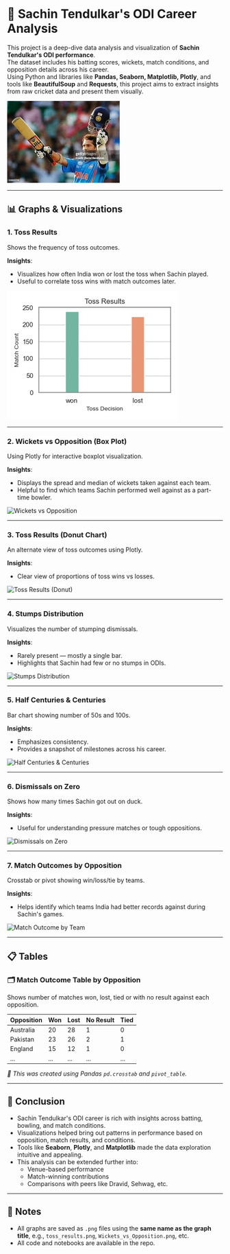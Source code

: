 # 🏏 Sachin Tendulkar's ODI Career Analysis

This project is a deep-dive data analysis and visualization of **Sachin Tendulkar's ODI performance**.  
The dataset includes his batting scores, wickets, match conditions, and opposition details across his career.  
Using Python and libraries like **Pandas, Seaborn, Matplotlib, Plotly**, and tools like **BeautifulSoup** and **Requests**, this project aims to extract insights from raw cricket data and present them visually.

![](Images/Sachin_Tendulkar.jpg)

---

## 📊 Graphs & Visualizations

### 1. Toss Results

Shows the frequency of toss outcomes.

**Insights**:
- Visualizes how often India won or lost the toss when Sachin played.
- Useful to correlate toss wins with match outcomes later.

![](Images/Toss_Results.png)

---

### 2. Wickets vs Opposition (Box Plot)

Using Plotly for interactive boxplot visualization.

**Insights**:
- Displays the spread and median of wickets taken against each team.
- Helpful to find which teams Sachin performed well against as a part-time bowler.

![Wickets vs Opposition](Wickets_vs_Opposition.png)

---

### 3. Toss Results (Donut Chart)

An alternate view of toss outcomes using Plotly.

**Insights**:
- Clear view of proportions of toss wins vs losses.

![Toss Results (Donut)](Toss_Results_(Donut_Chart).png)

---

### 4. Stumps Distribution

Visualizes the number of stumping dismissals.

**Insights**:
- Rarely present — mostly a single bar.
- Highlights that Sachin had few or no stumps in ODIs.

![Stumps Distribution](Stumps_Distribution.png)

---

### 5. Half Centuries & Centuries

Bar chart showing number of 50s and 100s.

**Insights**:
- Emphasizes consistency.
- Provides a snapshot of milestones across his career.

![Half Centuries & Centuries](Half_Centuries_and_Centuries.png)

---

### 6. Dismissals on Zero

Shows how many times Sachin got out on duck.

**Insights**:
- Useful for understanding pressure matches or tough oppositions.

![Dismissals on Zero](Dismissals_on_Zero.png)

---

### 7. Match Outcomes by Opposition

Crosstab or pivot showing win/loss/tie by teams.

**Insights**:
- Helps identify which teams India had better records against during Sachin's games.

![Match Outcome by Team](Match_Outcome_by_Team.png)

---

## 📋 Tables

### 🗂 Match Outcome Table by Opposition

Shows number of matches won, lost, tied or with no result against each opposition.

| Opposition | Won | Lost | No Result | Tied |
|------------|-----|------|-----------|------|
| Australia  | 20  | 28   | 1         | 0    |
| Pakistan   | 23  | 26   | 2         | 1    |
| England    | 15  | 12   | 1         | 0    |
| ...        | ... | ...  | ...       | ...  |

_📌 This was created using Pandas `pd.crosstab` and `pivot_table`._

---

## 🏁 Conclusion

- Sachin Tendulkar's ODI career is rich with insights across batting, bowling, and match conditions.
- Visualizations helped bring out patterns in performance based on opposition, match results, and conditions.
- Tools like **Seaborn**, **Plotly**, and **Matplotlib** made the data exploration intuitive and appealing.
- This analysis can be extended further into:
  - Venue-based performance
  - Match-winning contributions
  - Comparisons with peers like Dravid, Sehwag, etc.

---

## 🔖 Notes

- All graphs are saved as `.png` files using the **same name as the graph title**, e.g., `toss_results.png`, `Wickets_vs_Opposition.png`, etc.
- All code and notebooks are available in the repo.
